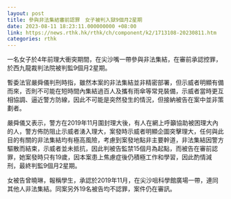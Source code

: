 ```yaml
---
layout: post
title: 參與非法集結審前認罪　女子被判入獄9個月2星期
date: 2023-08-11 18:23:11.000000000 +08:00
link: https://news.rthk.hk/rthk/ch/component/k2/1713108-20230811.htm
categories: rthk
---
```


一名女子於4年前理大衝突期間，在尖沙嘴一帶參與非法集結，在審前承認控罪，於西九龍裁判法院被判監9個月2星期。

暫委法官嚴舜儀判刑時指，雖然本案的非法集結並非精密部署，但示威者明顯有備而來，否則不可能在短時間內集結過百人及攜有雨傘等常見裝備，示威者當時更互相協調、逼近警方防線，因此不可能是突然發生的情況，但接納被告在案中並非策劃者。

嚴舜儀又表示，警方在2019年11月圍封理大後，有人在網上呼籲協助被困理大內的人，警方佈防阻止示威者湧入理大，案發時示威者明顯企圖突擊理大，任何與此目的有關的非法集結均有極高風險，考慮到案發地點非主要幹道，非法集結因警方驅散而結束，示威者並未抵抗，因此判被告監禁15個月為起點，而被告在審前認罪，她案發時只有19歲，因本案患上焦慮症後仍積極工作和學習，因此酌情減刑，最終判監9個月2星期。

女被告曾曉琳，報稱學生，承認於2019年11月，在尖沙咀科學館廣場一帶，連同其他人非法集結。同案另外19名被告均不認罪，案件仍在審訊。
